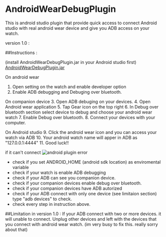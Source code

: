 # AndroidWearDebugPlugin
This is android studio plugin that provide quick access to connect Android studio with real android wear device and give you ADB access on your watch.


version 1.0 :

##Instructions :

(install AndroidWearDebugPlugin.jar in your Android studio first)
 [AndroidWearDebugPlugin.jar](https://github.com/ammarptn/AndroidWearDebugPlugin/blob/master/AndroidWearDebugPlugin.jar)

On android wear
  1. Open setting on the watch and enable developer option
  2. Enable ADB debugging and Debuging over bluetooth.

On companion device
  3. Open ADB debuging on your devices.
  4. Open Android wear application
  5. Tap Gear icon on the top right
  6. In Debug over bluetooth section select device to debug and choose your android wear watch
  7. Enable Debug over bluetooth.
  8. Connect your devices with your computer.
  
On Android studio
  9. Click the android wear icon and you can access your watch via ADB
  10. Your android watch name will apper in ADB as "127.0.0.1:4444"
  11. Good luck!!
  
if it can't connect
![android plugin error][1]
  - check if you set ANDROID_HOME (android sdk location) as enviromental variable
  - check if your watch is enable ADB debugging
  - check if your ADB can see you companion device.
  - check if your companion devices enable debug over bluetooth.
  - check if your companion devices have ADB autorized
  - check if your ADB connect with only one device (see limitaion section) type "adb devices" to check.
  - check every step in instruction above.
  
  
##Limitation in version 1.0 :
If your ADB connect with two or more devices. it will unable to connect. Unplug other devices and left with the devices that you connect with android wear watch.
(im very busy to fix this. really sorry about that)

  [1]: https://farm2.staticflickr.com/1564/25899324874_5a9edef9b1.jpg


